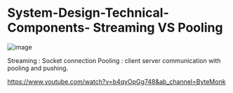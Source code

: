 # System-Design-Technical-Components- Streaming VS Pooling

![image](https://user-images.githubusercontent.com/115500959/204795363-65f7e0b9-af2c-4655-b48b-9ead7a85cbef.png)

Streaming : Socket connection 
Pooling : client server communication with pooling and pushing.

https://www.youtube.com/watch?v=b4qyOpGg748&ab_channel=ByteMonk
